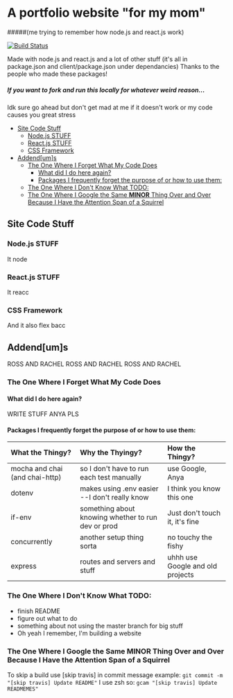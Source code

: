 # A portfolio website "for my mom"
#####(me trying to remember how node.js and react.js work)

[![Build Status](https://travis-ci.com/anyakeller/moms_website.svg?token=BzFRF3wP8jz2KbgNvFb5&branch=master)](https://travis-ci.com/anyakeller/moms_website)

Made with node.js and react.js and a lot of other stuff (it's all in package.json and client/package.json under dependancies)
Thanks to the people who made these packages!

##### If you want to fork and run this locally for whatever weird reason...
Idk sure go ahead but don't get mad at me if it doesn't work or my code causes you great stress

<!-- TOC -->

- [Site Code Stuff](#site-code-stuff)
  - [Node.js STUFF](#nodejs-stuff)
  - [React.js STUFF](#reactjs-stuff)
  - [CSS Framework](#css-framework)
- [Addend[um]s](#addendums)
  - [The One Where I Forget What My Code Does](#the-one-where-i-forget-what-my-code-does)
    - [What did I do here again?](#what-did-i-do-here-again)
    - [Packages I frequently forget the purpose of or how to use them:](#packages-i-frequently-forget-the-purpose-of-or-how-to-use-them)
  - [The One Where I Don't Know What TODO:](#the-one-where-i-dont-know-what-todo)
  - [The One Where I Google the Same **MINOR** Thing Over and Over Because I Have the Attention Span of a Squirrel](#the-one-where-i-google-the-same-minor-thing-over-and-over-because-i-have-the-attention-span-of-a-squirrel)

<!-- /TOC -->

## Site Code Stuff

### Node.js STUFF
It node

### React.js STUFF
It reacc

### CSS Framework
And it also flex bacc

## Addend[um]s
ROSS AND RACHEL ROSS AND RACHEL ROSS AND RACHEL

### The One Where I Forget What My Code Does

#### What did I do here again?
WRITE STUFF ANYA PLS

#### Packages I frequently forget the purpose of or how to use them:
| What the Thingy?               | Why the Thyingy?                                   | How the Thingy?                  |
|:-------------------------------|:---------------------------------------------------|:---------------------------------|
| mocha and chai (and chai-http) | so I don't have to run each test manually          | use Google, Anya                 |
| dotenv                         | makes using .env easier --I don't really know      | I think you know this one        |
| if-env                         | something about knowing whether to run dev or prod | Just don't touch it, it's fine   |
| concurrently                   | another setup thing sorta                          | no touchy the fishy              |
| express                        | routes and servers and stuff                       | uhhh use Google and old projects |


### The One Where I Don't Know What TODO:
- finish README
- figure out what to do
- something about not using the master branch for big stuff
- Oh yeah I remember, I'm building a website


### The One Where I Google the Same **MINOR** Thing Over and Over Because I Have the Attention Span of a Squirrel
To skip a build use [skip travis] in commit message
example:
`git commit -m "[skip travis] Update README"`
I use zsh so:
`gcam "[skip travis] Update READMEMES"`
